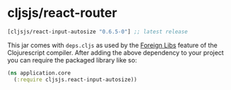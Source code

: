 # cljsjs/react-router

[](dependency)
```clojure
[cljsjs/react-input-autosize "0.6.5-0"] ;; latest release
```
[](/dependency)

This jar comes with `deps.cljs` as used by the [Foreign Libs][flibs] feature
of the Clojurescript compiler. After adding the above dependency to your project
you can require the packaged library like so:

```clojure
(ns application.core
  (:require cljsjs.react-input-autosize))
```

[flibs]: https://github.com/clojure/clojurescript/wiki/Packaging-Foreign-Dependencies
